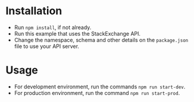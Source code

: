 # Installation

- Run `npm install`, if not already.
- Run this example that uses the StackExchange API.
- Change the namespace, schema and other details on the `package.json` file to use your API server.

# Usage

- For development environment, run the commands `npm run start-dev`.
- For production environment, run the command `npm run start-prod`.
